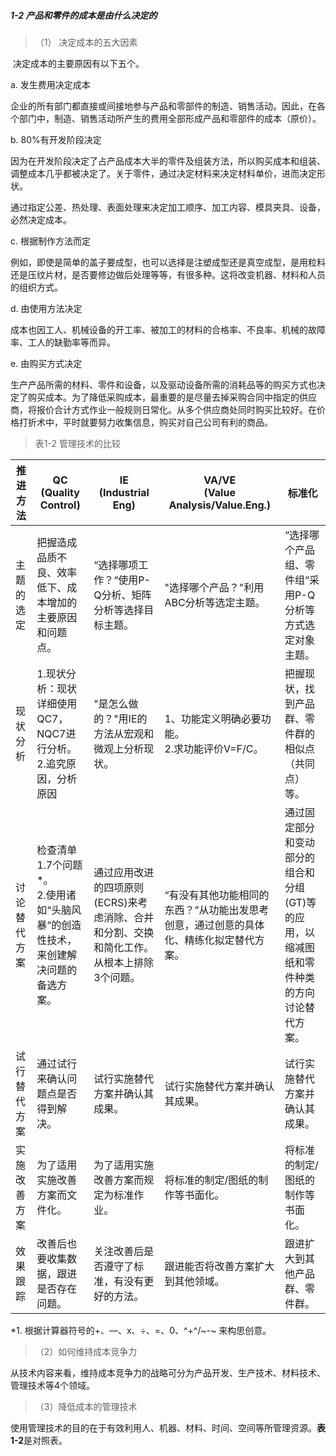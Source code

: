 ##### 1-2 产品和零件的成本是由什么决定的

> （1） 决定成本的五大因素

​        决定成本的主要原因有以下五个。

a. 发生费用决定成本

​    企业的所有部门都直接或间接地参与产品和零部件的制造、销售活动。因此，在各个部门中，制造、销售活动所产生的费用全部形成产品和零部件的成本（原价）。

b. 80%有开发阶段决定

​    因为在开发阶段决定了占产品成本大半的零件及组装方法，所以购买成本和组装、调整成本几乎都被决定了。关于零件，通过决定材料来决定材料单价，进而决定形状。

​    通过指定公差、热处理、表面处理来决定加工顺序、加工内容、模具夹具、设备，必然决定成本。

c. 根据制作方法而定

​    例如，即使是简单的盖子要成型，也可以选择是注塑成型还是真空成型，是用粒料还是压纹片材，是否要修边做后处理等等，有很多种。这将改变机器、材料和人员的组织方式。

d. 由使用方法决定

​    成本也因工人、机械设备的开工率、被加工的材料的合格率、不良率、机械的故障率、工人的缺勤率等而异。

e. 由购买方式决定

​    生产产品所需的材料、零件和设备，以及驱动设备所需的消耗品等的购买方式也决定了购买成本。为了降低采购成本，最重要的是尽量去掉采购合同中指定的供应商，将报价合计方式作业一般规则日常化。从多个供应商处同时购买比较好。在价格打折术中，平时就要努力收集信息，购买对自己公司有利的商品。

> 表1-2 管理技术的比较

| 推进方法     | QC<br>(Quality Control)                                      | IE<br>(Industrial Eng)                                       | VA/VE<br>(Value Analysis/Value.Eng.)                         | 标准化                                                       |
| ------------ | ------------------------------------------------------------ | ------------------------------------------------------------ | ------------------------------------------------------------ | ------------------------------------------------------------ |
| 主题的选定   | 把握造成品质不良、效率低下、成本增加的主要原因和问题点。     | “选择哪项工作？“使用P-Q分析、矩阵分析等选择目标主题。        | "选择哪个产品？"利用ABC分析等选定主题。                      | “选择哪个产品组、零件组“采用P-Q分析等方式选定对象主题。      |
| 现状分析     | 1.现状分析：现状详细使用QC7，NQC7进行分析。<br>2.追究原因，分析原因 | "是怎么做的？"用IE的方法从宏观和微观上分析现状。             | 1、功能定义明确必要功能。<br>2.求功能评价V=F/C。             | 把握现状，找到产品群、零件群的相似点（共同点）等。           |
| 讨论替代方案 | 检查清单<br>1.7个问题*。<br>2.使用诸如“头脑风暴“的创造性技术，来创建解决问题的备选方案。 | 通过应用改进的四项原则(ECRS)来考虑消除、合并和分割、交换和简化工作。从根本上排除3个问题。 | “有没有其他功能相同的东西？”从功能出发思考创意，通过创意的具体化、精练化拟定替代方案。 | 通过固定部分和变动部分的组合和分组(GT)等的应用，以缩减图纸和零件种类的方向讨论替代方案。 |
| 试行替代方案 | 通过试行来确认问题点是否得到解决。                           | 试行实施替代方案并确认其成果。                               | 试行实施替代方案并确认其成果。                               | 试行实施替代方案并确认其成果。                               |
| 实施改善方案 | 为了适用实施改善方案而文件化。                               | 为了适用实施改善方案而规定为标准作业。                       | 将标准的制定/图纸的制作等书面化。                            | 将标准的制定/图纸的制作等书面化。                            |
| 效果跟踪     | 改善后也要收集数据，跟进是否存在问题。                       | 关注改善后是否遵守了标准，有没有更好的方法。                 | 跟进能否将改善方案扩大到其他领域。                           | 跟进扩大到其他产品群、零件群。                               |

*1. 根据计算器符号的+、—、x、÷、=、0、^+^/~-~ 来构思创意。

> （2）如何维持成本竞争力

  从技术内容来看，维持成本竞争力的战略可分为产品开发、生产技术、材料技术、管理技术等4个领域。

> （3）降低成本的管理技术

  使用管理技术的目的在于有效利用人、机器、材料、时间、空间等所管理资源。**表1-2**是对照表。